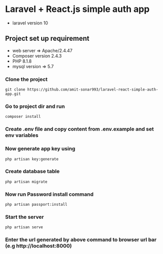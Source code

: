 # Laravel + React.js simple auth app

- laravel version 10

## Project set up requirement 
- web server => Apache/2.4.47
- Composer version 2.4.3
- PHP 8.1.8
- mysql version => 5.7


### Clone the project

`git clone https://github.com/amit-sonar993/laravel-react-simple-auth-app.git`

### Go to project dir and run

` composer install `

### Create .env file and copy content from .env.example and set env variables

### Now generate app key using

`php artisan key:generate`

### Create database table

` php artisan migrate `

### Now run Password install command 

`php artisan passport:install`

### Start the server

`php artisan serve`

### Enter the url generated by above command to browser url bar (e.g http://localhost:8000)
